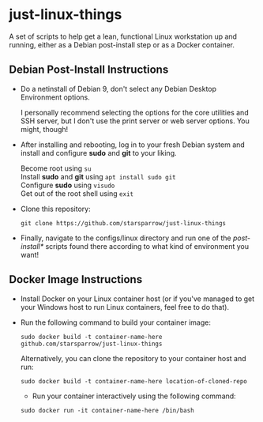 # just-linux-things
A set of scripts to help get a lean, functional Linux workstation up and running, either as a Debian post-install step or as a Docker container.

## Debian Post-Install Instructions

* Do a netinstall of Debian 9, don't select any Debian Desktop Environment options.  

  I personally recommend selecting the options for the core utilities and SSH server, but I don't use the print server or web server options. You might, though!

* After installing and rebooting, log in to your fresh Debian system and install and configure **sudo** and **git** to your liking.  
  
  Become root using `su`  
  Install **sudo** and **git** using `apt install sudo git`    
  Configure **sudo** using `visudo`  
  Get out of the root shell using `exit`

* Clone this repository:  

  `git clone https://github.com/starsparrow/just-linux-things`

* Finally, navigate to the configs/linux directory and run one of the _post-install\*_ scripts found there according to what kind of environment you want!


## Docker Image Instructions

* Install Docker on your Linux container host (or if you've managed to get your Windows host to run Linux containers, feel free to do that).
  
* Run the following command to build your container image:  
  
  `sudo docker build -t container-name-here github.com/starsparrow/just-linux-things`  
  
  Alternatively, you can clone the repository to your container host and run:  
  
  `sudo docker build -t container-name-here location-of-cloned-repo`  
  
  * Run your container interactively using the following command:  

  `sudo docker run -it container-name-here /bin/bash`  

